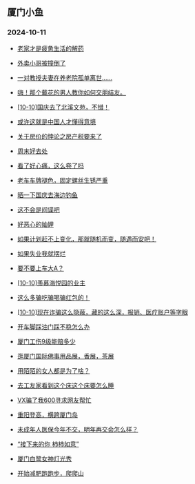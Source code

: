 ## 厦门小鱼 
### 2024-10-11

+ [老家才是疲惫生活的解药](http://bbs.xmfish.com/read-htm-tid-18249901.html)

+ [外卖小哥被撞倒了](http://bbs.xmfish.com/read-htm-tid-18249860.html)

+ [一对教授夫妻在养老院孤单离世……](http://bbs.xmfish.com/read-htm-tid-18249912.html)

+ [嗨！那个戴花的男人教你如何交朋结友。](http://bbs.xmfish.com/read-htm-tid-18249874.html)

+ [[10-10]国庆去了北溪文苑，不错！](http://bbs.xmfish.com/read-htm-tid-18249906.html)

+ [或许这就是中国人才懂得意境](http://bbs.xmfish.com/read-htm-tid-18249896.html)

+ [关于房价的悖论之房产税要来了](http://bbs.xmfish.com/read-htm-tid-18249879.html)

+ [周末好去处](http://bbs.xmfish.com/read-htm-tid-18249858.html)

+ [看了好心痛，这么卷了吗](http://bbs.xmfish.com/read-htm-tid-18249951.html)

+ [老车车牌褪色，固定螺丝生锈严重](http://bbs.xmfish.com/read-htm-tid-18249881.html)

+ [晒一下国庆去海边钓鱼](http://bbs.xmfish.com/read-htm-tid-18249945.html)

+ [这不会是间谍吧](http://bbs.xmfish.com/read-htm-tid-18249922.html)

+ [好恶心的妯娌](http://bbs.xmfish.com/read-htm-tid-18250030.html)

+ [如果计划赶不上变化，那就随机而变，随遇而安吧！](http://bbs.xmfish.com/read-htm-tid-18249925.html)

+ [如果失业我就摆烂](http://bbs.xmfish.com/read-htm-tid-18249976.html)

+ [要不要上车大A？](http://bbs.xmfish.com/read-htm-tid-18250010.html)

+ [[10-10]羡慕海悦园的业主](http://bbs.xmfish.com/read-htm-tid-18249985.html)

+ [这么多骗吃骗喝骗红包的！](http://bbs.xmfish.com/read-htm-tid-18249982.html)

+ [[10-10]现在诈骗这么隐蔽，藏的这么深，报销、医疗账户等字眼](http://bbs.xmfish.com/read-htm-tid-18249964.html)

+ [开车脚踩油门踩不稳怎么办](http://bbs.xmfish.com/read-htm-tid-18249947.html)

+ [厦门工伤9级能赔多少](http://bbs.xmfish.com/read-htm-tid-18249997.html)

+ [逛厦门国际佛事用品展，香展，茶展](http://bbs.xmfish.com/read-htm-tid-18249988.html)

+ [用陌陌的女人都是为了啥？](http://bbs.xmfish.com/read-htm-tid-18250052.html)

+ [去工友家看到这个床这个床要怎么睡](http://bbs.xmfish.com/read-htm-tid-18250111.html)

+ [VX骗了我600寻求网友帮忙](http://bbs.xmfish.com/read-htm-tid-18249987.html)

+ [重阳登高，横跨厦门岛](http://bbs.xmfish.com/read-htm-tid-18250115.html)

+ [未成年人医保今年不交，明年再交会怎么样？](http://bbs.xmfish.com/read-htm-tid-18250081.html)

+ [“接下来的你 柿柿如意”](http://bbs.xmfish.com/read-htm-tid-18250100.html)

+ [厦门白鹭女神灯光秀](http://bbs.xmfish.com/read-htm-tid-18250014.html)

+ [开始减肥跑跑步，爬爬山](http://bbs.xmfish.com/read-htm-tid-18250091.html)

